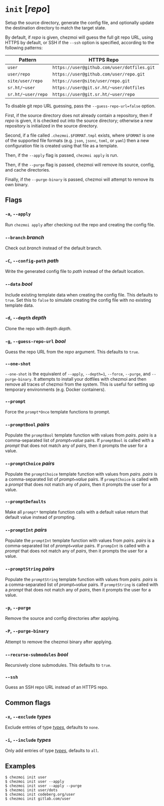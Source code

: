 # `init` [*repo*]

Setup the source directory, generate the config file, and optionally update the
destination directory to match the target state.

By default, if *repo* is given, chezmoi will guess the full git repo URL, using
HTTPS by default, or SSH if the `--ssh` option is specified, according to the
following patterns:

| Pattern            | HTTPS Repo                                  | SSH repo                           |
| ------------------ | ------------------------------------------- | ---------------------------------- |
| `user`             | `https://user@github.com/user/dotfiles.git` | `git@github.com:user/dotfiles.git` |
| `user/repo`        | `https://user@github.com/user/repo.git`     | `git@github.com:user/repo.git`     |
| `site/user/repo`   | `https://user@site/user/repo.git`           | `git@site:user/repo.git`           |
| `sr.ht/~user`      | `https://user@git.sr.ht/~user/dotfiles`     | `git@git.sr.ht:~user/dotfiles.git` |
| `sr.ht/~user/repo` | `https://user@git.sr.ht/~user/repo`         | `git@git.sr.ht:~user/repo.git`     |

To disable git repo URL guessing, pass the `--guess-repo-url=false` option.

First, if the source directory does not already contain a repository, then if
*repo* is given, it is checked out into the source directory; otherwise a new
repository is initialized in the source directory.

Second, if a file called `.chezmoi.$FORMAT.tmpl` exists, where `$FORMAT` is one
of the supported file formats (e.g. `json`, `jsonc`, `toml`, or `yaml`) then a
new configuration file is created using that file as a template.

Then, if the `--apply` flag is passed, `chezmoi apply` is run.

Then, if the `--purge` flag is passed, chezmoi will remove its source, config,
and cache directories.

Finally, if the `--purge-binary` is passed, chezmoi will attempt to remove its
own binary.

## Flags

### `-a`, `--apply`

Run `chezmoi apply` after checking out the repo and creating the config file.

### `--branch` *branch*

Check out *branch* instead of the default branch.

### `-C`, `--config-path` *path*

Write the generated config file to *path* instead of the default location.

### `--data` *bool*

Include existing template data when creating the config file. This defaults to
`true`. Set this to `false` to simulate creating the config file with no
existing template data.

### `-d`, `--depth` *depth*

Clone the repo with depth *depth*.

### `-g`, `--guess-repo-url` *bool*

Guess the repo URL from the *repo* argument. This defaults to `true`.

### `--one-shot`

`--one-shot` is the equivalent of `--apply`, `--depth=1`, `--force`, `--purge`,
and `--purge-binary`. It attempts to install your dotfiles with chezmoi and
then remove all traces of chezmoi from the system. This is useful for setting
up temporary environments (e.g. Docker containers).

### `--prompt`

Force the `prompt*Once` template functions to prompt.

### `--promptBool` *pairs*

Populate the `promptBool` template function with values from *pairs*. *pairs* is
a comma-separated list of *prompt*`=`*value* pairs. If `promptBool` is called
with a *prompt* that does not match any of *pairs*, then it prompts the user for
a value.

### `--promptChoice` *pairs*

Populate the `promptChoice` template function with values from *pairs*. *pairs*
is a comma-separated list of *prompt*`=`*value* pairs. If `promptChoice` is
called with a *prompt* that does not match any of *pairs*, then it prompts the
user for a value.

### `--promptDefaults`

Make all `prompt*` template function calls with a default value return that
default value instead of prompting.

### `--promptInt` *pairs*

Populate the `promptInt` template function with values from *pairs*. *pairs* is
a comma-separated list of *prompt*`=`*value* pairs. If `prompInt` is called
with a *prompt* that does not match any of *pairs*, then it prompts the user for
a value.

### `--promptString` *pairs*

Populate the `promptString` template function with values from *pairs*. *pairs* is
a comma-separated list of *prompt*`=`*value* pairs. If `promptString` is called
with a *prompt* that does not match any of *pairs*, then it prompts the user for
a value.

### `-p`, `--purge`

Remove the source and config directories after applying.

### `-P`, `--purge-binary`

Attempt to remove the chezmoi binary after applying.

### `--recurse-submodules` *bool*

Recursively clone submodules. This defaults to `true`.

### `--ssh`

Guess an SSH repo URL instead of an HTTPS repo.

## Common flags

### `-x`, `--exclude` *types*

Exclude entries of type [*types*](../command-line-flags/common.md#available-types),
defaults to `none`.

### `-i`, `--include` *types*

Only add entries of type [*types*](../command-line-flags/common.md#available-types),
defaults to `all`.

## Examples

```console
$ chezmoi init user
$ chezmoi init user --apply
$ chezmoi init user --apply --purge
$ chezmoi init user/dots
$ chezmoi init codeberg.org/user
$ chezmoi init gitlab.com/user
```

